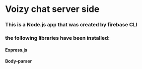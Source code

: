 # Voizy chat server side

### This is a Node.js app that was created by firebase CLI

### the following libraries have been installed:
#### Express.js
#### Body-parser
